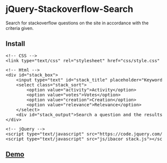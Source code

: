 # jQuery-Stackoverflow-Search
Search for stackoverflow questions on the site in accordance with the criteria given.

<h2>Install</h2>
<pre>&lt;!-- CSS --&gt;
&lt;link type="text/css" rel="stylesheet" href="css/style.css" /&gt;</pre>
<pre>&lt;!-- Html --&gt;
&lt;div id="stack_box"&gt;
    &lt;input type="text" id="stack_title" placeholder="Keyword"/&gt;
    &lt;select class="stack_sort"&gt;
        &lt;option value="activity"&gt;Activity&lt;/option&gt;
        &lt;option value="votes"&gt;Votes&lt;/option&gt;
        &lt;option value="creation"&gt;Creation&lt;/option&gt;
        &lt;option value="relevance"&gt;Relevance&lt;/option&gt;
    &lt;/select&gt;
    &lt;div id="stack_output"&gt;Search a question and the results will display here.&lt;/div&gt;
&lt;/div&gt;</pre>
<pre>&lt;!-- jQuery --&gt;
&lt;script type="text/javascript" src="https://code.jquery.com/jquery-2.2.0.min.js"&gt;&lt;/script&gt;
&lt;script type="text/javascript" src="js/ibacor_stack.js"&gt;&lt;/script&gt;</pre>

<a href="http://ibacor.com/demo/jquery-stackoverflow-search" target="_BLANK"><h2>Demo</h2></a>

